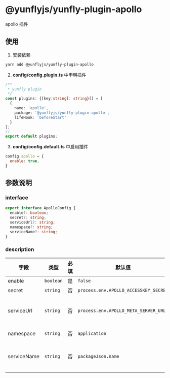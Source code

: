 # @yunflyjs/yunfly-plugin-apollo

apollo 插件

## 使用

1. 安装依赖

```bash
yarn add @yunflyjs/yunfly-plugin-apollo
```

2. **config/config.plugin.ts** 中申明插件

```ts
/**
 * yunfly plugin
 */
const plugins: {[key:string]: string}[] = [
  {
    name: 'apollo',
    package: '@yunflyjs/yunfly-plugin-apollo',
    lifeHook: 'beforeStart'
  }
];
// 
export default plugins;
```

3. **config/config.default.ts** 中启用插件

```js
config.apollo = {
  enable: true,
}
```

## 参数说明

### interface 

```ts
export interface ApolloConfig {
  enable?: boolean;
  secret?: string;
  serviceUrl?: string;
  namespace?: string;
  serviceName?: string;
}
```

### description

| 字段 | 类型 | 必填 | 默认值 | 说明 |
| ------ | ------ |------ |------ | ------ |
| enable | `boolean` | 是 | `false` | 是否开启插件 |
| secret | `string` | 否 | `process.env.APOLLO_ACCESSKEY_SECRET` | apollo secret |
| serviceUrl | `string` | 否 | `process.env.APOLLO_META_SERVER_URL` | apollo host url (备注：需要带上 http:// 或 https://) |
| namespace | `string` | 否 | `application` | apollo config namespace |
| serviceName | `string` | 否 | `packageJson.name` | 默认取项目下 package.json 中的name字段 |


